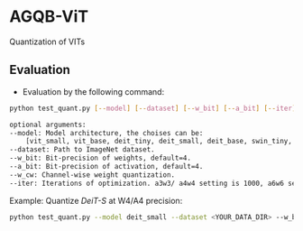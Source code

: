 # AGQB-ViT
Quantization of VITs
## Evaluation
- Evaluation by the following command:

```bash
python test_quant.py [--model] [--dataset] [--w_bit] [--a_bit] [--iter]

optional arguments:
--model: Model architecture, the choises can be: 
    [vit_small, vit_base, deit_tiny, deit_small, deit_base, swin_tiny, swin_small,swin_base]
--dataset: Path to ImageNet dataset.
--w_bit: Bit-precision of weights, default=4.
--a_bit: Bit-precision of activation, default=4.
--w_cw: Channel-wise weight quantization.
--iter: Iterations of optimization. a3w3/ a4w4 setting is 1000, a6w6 setting is 200.
```

Example: Quantize *DeiT-S* at W4/A4 precision:

```bash
python test_quant.py --model deit_small --dataset <YOUR_DATA_DIR> --w_bit 4 --a_bit 4 --w_cw
```
